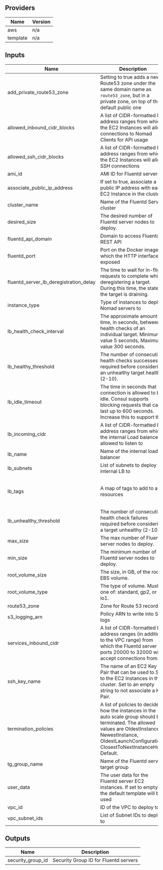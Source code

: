 ## Providers

| Name | Version |
|------|---------|
| aws | n/a |
| template | n/a |

## Inputs

| Name | Description | Type | Default | Required |
|------|-------------|------|---------|:-----:|
| add\_private\_route53\_zone | Setting to true adds a new Route53 zone under the same domain name as `route53_zone`, but in a private zone, on top of the default public one | `bool` | `false` | no |
| allowed\_inbound\_cidr\_blocks | A list of CIDR-formatted IP address ranges from which the EC2 Instances will allow connections to Nomad Clients for API usage | `list(string)` | n/a | yes |
| allowed\_ssh\_cidr\_blocks | A list of CIDR-formatted IP address ranges from which the EC2 Instances will allow SSH connections | `list(string)` | `[]` | no |
| ami\_id | AMI ID for Fluentd servers | `any` | n/a | yes |
| associate\_public\_ip\_address | If set to true, associate a public IP address with each EC2 Instance in the cluster. | `bool` | `true` | no |
| cluster\_name | Name of the Fluentd Server cluster | `string` | `"fluentd-server"` | no |
| desired\_size | The desired number of Fluentd server nodes to deploy. | `number` | `2` | no |
| fluentd\_api\_domain | Domain to access Fluentd REST API | `any` | n/a | yes |
| fluentd\_port | Port on the Docker image in which the HTTP interface is exposed | `number` | `4224` | no |
| fluentd\_server\_lb\_deregistration\_delay | The time to wait for in-flight requests to complete while deregistering a target. During this time, the state of the target is draining. | `number` | `30` | no |
| instance\_type | Type of instances to deploy Nomad servers to | `string` | `"t2.medium"` | no |
| lb\_health\_check\_interval | The approximate amount of time, in seconds, between health checks of an individual target. Minimum value 5 seconds, Maximum value 300 seconds. | `number` | `30` | no |
| lb\_healthy\_threshold | The number of consecutive health checks successes required before considering an unhealthy target healthy (2-10). | `number` | `2` | no |
| lb\_idle\_timeout | The time in seconds that the connection is allowed to be idle. Consul supports blocking requests that can last up to 600 seconds. Increase this to support that. | `number` | `660` | no |
| lb\_incoming\_cidr | A list of CIDR-formatted IP address ranges from which the internal Load balancer is allowed to listen to | `list(string)` | n/a | yes |
| lb\_name | Name of the internal load balancer | `string` | `"fluentd-internal"` | no |
| lb\_subnets | List of subnets to deploy the internal LB to | `list(string)` | n/a | yes |
| lb\_tags | A map of tags to add to all resources | `map` | <pre>{<br>  "Environment": "development",<br>  "Terraform": "true"<br>}<br></pre> | no |
| lb\_unhealthy\_threshold | The number of consecutive health check failures required before considering a target unhealthy (2-10). | `number` | `2` | no |
| max\_size | The max number of Fluentd server nodes to deploy. | `number` | `5` | no |
| min\_size | The minimum number of Fluentd server nodes to deploy. | `number` | `1` | no |
| root\_volume\_size | The size, in GB, of the root EBS volume. | `number` | `50` | no |
| root\_volume\_type | The type of volume. Must be one of: standard, gp2, or io1. | `string` | `"gp2"` | no |
| route53\_zone | Zone for Route 53 records | `any` | n/a | yes |
| s3\_logging\_arn | Policy ARN to write into S3 logs | `any` | n/a | yes |
| services\_inbound\_cidr | A list of CIDR-formatted IP address ranges (in addition to the VPC range) from which the Fluentd server on ports 20000 to 32000 will accept connections from. | `list(string)` | `[]` | no |
| ssh\_key\_name | The name of an EC2 Key Pair that can be used to SSH to the EC2 Instances in this cluster. Set to an empty string to not associate a Key Pair. | `string` | `""` | no |
| termination\_policies | A list of policies to decide how the instances in the auto scale group should be terminated. The allowed values are OldestInstance, NewestInstance, OldestLaunchConfiguration, ClosestToNextInstanceHour, Default. | `string` | `"Default"` | no |
| tg\_group\_name | Name of the Fluentd server target group | `string` | `"fluentd-server"` | no |
| user\_data | The user data for the Fluentd server EC2 instances. If set to empty, the default template will be used | `string` | `""` | no |
| vpc\_id | ID of the VPC to deploy to | `any` | n/a | yes |
| vpc\_subnet\_ids | List of Subnet IDs to deploy to | `list(string)` | n/a | yes |

## Outputs

| Name | Description |
|------|-------------|
| security\_group\_id | Security Group ID for Fluentd servers |

